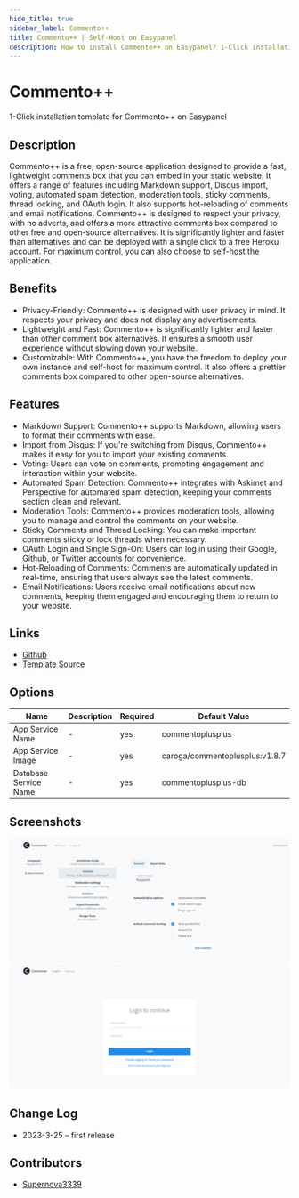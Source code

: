 ```yaml
---
hide_title: true
sidebar_label: Commento++
title: Commento++ | Self-Host on Easypanel
description: How to install Commento++ on Easypanel? 1-Click installation template for Commento++ on Easypanel
---
```


<!-- generated -->

# Commento++

1-Click installation template for Commento++ on Easypanel

## Description

Commento++ is a free, open-source application designed to provide a fast, lightweight comments box that you can embed in your static website. It offers a range of features including Markdown support, Disqus import, voting, automated spam detection, moderation tools, sticky comments, thread locking, and OAuth login. It also supports hot-reloading of comments and email notifications. Commento++ is designed to respect your privacy, with no adverts, and offers a more attractive comments box compared to other free and open-source alternatives. It is significantly lighter and faster than alternatives and can be deployed with a single click to a free Heroku account. For maximum control, you can also choose to self-host the application.

## Benefits

- Privacy-Friendly: Commento++ is designed with user privacy in mind. It respects your privacy and does not display any advertisements.
- Lightweight and Fast: Commento++ is significantly lighter and faster than other comment box alternatives. It ensures a smooth user experience without slowing down your website.
- Customizable: With Commento++, you have the freedom to deploy your own instance and self-host for maximum control. It also offers a prettier comments box compared to other open-source alternatives.

## Features

- Markdown Support: Commento++ supports Markdown, allowing users to format their comments with ease.
- Import from Disqus: If you're switching from Disqus, Commento++ makes it easy for you to import your existing comments.
- Voting: Users can vote on comments, promoting engagement and interaction within your website.
- Automated Spam Detection: Commento++ integrates with Askimet and Perspective for automated spam detection, keeping your comments section clean and relevant.
- Moderation Tools: Commento++ provides moderation tools, allowing you to manage and control the comments on your website.
- Sticky Comments and Thread Locking: You can make important comments sticky or lock threads when necessary.
- OAuth Login and Single Sign-On: Users can log in using their Google, Github, or Twitter accounts for convenience.
- Hot-Reloading of Comments: Comments are automatically updated in real-time, ensuring that users always see the latest comments.
- Email Notifications: Users receive email notifications about new comments, keeping them engaged and encouraging them to return to your website.

## Links

- [Github](https://github.com/souramoo/commentoplusplus)
- [Template Source](https://github.com/easypanel-io/templates/tree/main/templates/commentoplusplus)

## Options

Name | Description | Required | Default Value
-|-|-|-
App Service Name | - | yes | commentoplusplus
App Service Image | - | yes | caroga/commentoplusplus:v1.8.7
Database Service Name | - | yes | commentoplusplus-db

## Screenshots

![Commento++ Screenshot](./assets/screenshot1.png)
![Commento++ Screenshot](./assets/screenshot2.png)

## Change Log

- 2023-3-25 – first release

## Contributors

- [Supernova3339](https://github.com/Supernova3339)
